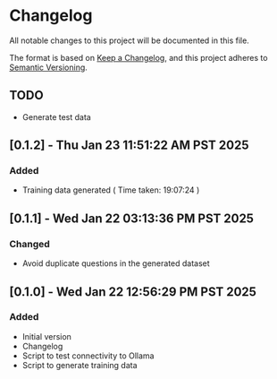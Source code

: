 <!-- markdownlint-disable MD024 -->
# Changelog

All notable changes to this project will be documented in this file.

The format is based on [Keep a Changelog](https://keepachangelog.com/en/1.0.0/),
and this project adheres to [Semantic Versioning](https://semver.org/spec/v2.0.0.html).

## TODO

- Generate test data

## [0.1.2] - Thu Jan 23 11:51:22 AM PST 2025

### Added

- Training data generated ( Time taken: 19:07:24 )


## [0.1.1] - Wed Jan 22 03:13:36 PM PST 2025

### Changed

- Avoid duplicate questions in the generated dataset


## [0.1.0] - Wed Jan 22 12:56:29 PM PST 2025

### Added

- Initial version
- Changelog
- Script to test connectivity to Ollama
- Script to generate training data


